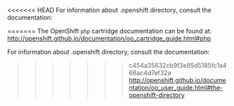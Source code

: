 <<<<<<< HEAD
For information about .openshift directory, consult the documentation:

=======
The OpenShift `php` cartridge documentation can be found at:
http://openshift.github.io/documentation/oo_cartridge_guide.html#php

For information about .openshift directory, consult the documentation:
>>>>>>> c454a35632cb9f3e85d5185fc1a466ac4d7ef32a
http://openshift.github.io/documentation/oo_user_guide.html#the-openshift-directory
